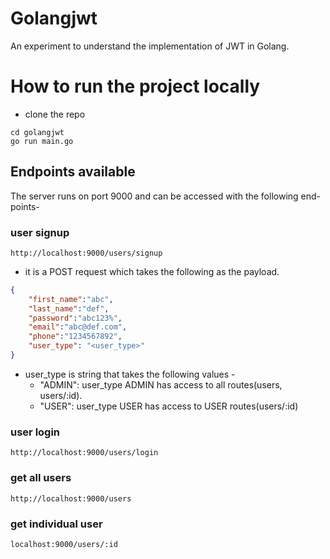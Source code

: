 # Golangjwt
An experiment to understand the implementation of JWT in Golang.

# How to run the project locally
- clone the repo
```
cd golangjwt
go run main.go
```

## Endpoints available
The server runs on port 9000 and can be accessed with the following end-points-
### user signup
```
http://localhost:9000/users/signup
```
- it is a POST request which takes the following as the payload.
```json
{
    "first_name":"abc",
    "last_name":"def",
    "password":"abc123%",
    "email":"abc@def.com",
    "phone":"1234567892",
    "user_type": "<user_type>" 
}
```
- user_type is string that takes the following values -
  - "ADMIN": user_type ADMIN has access to all routes(users, users/:id).
  - "USER": user_type USER has access to USER routes(users/:id)

### user login
```
http://localhost:9000/users/login
```
### get all users
```
http://localhost:9000/users
```
### get individual user
```
localhost:9000/users/:id
```
